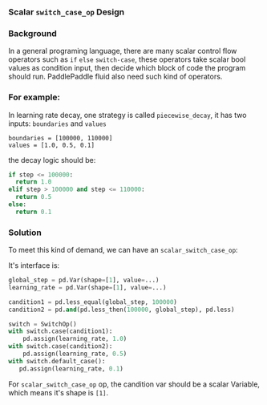 ### Scalar `switch_case_op` Design

### Background
In a general programing language, there are many scalar control flow operators such as `if` `else` `switch-case`, these operators take scalar bool values as condition input, then decide which block of code the program should run. PaddlePaddle fluid also need such kind of operators.

### For example:
In learning rate decay, one strategy is called `piecewise_decay`, it has two inputs: `boundaries` and `values`

```
boundaries = [100000, 110000]
values = [1.0, 0.5, 0.1]
```

the decay logic should be:

```python
if step <= 100000:
  return 1.0
elif step > 100000 and step <= 110000:
  return 0.5
else:
  return 0.1
```

### Solution
To meet this kind of demand, we can have an `scalar_switch_case_op`:

It's interface is:

```python
global_step = pd.Var(shape=[1], value=...)
learning_rate = pd.Var(shape=[1], value=...)

candition1 = pd.less_equal(global_step, 100000)
candition2 = pd.and(pd.less_then(100000, global_step), pd.less)

switch = SwitchOp()
with switch.case(candition1):
	pd.assign(learning_rate, 1.0)
with switch.case(candition2):
	pd.assign(learning_rate, 0.5)
with switch.default_case():
   pd.assign(learning_rate, 0.1)
``` 

For `scalar_switch_case_op` op, the candition var should be a scalar Variable, which means it's shape is `[1]`.
